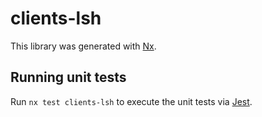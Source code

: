 # clients-lsh

This library was generated with [Nx](https://nx.dev).

## Running unit tests

Run `nx test clients-lsh` to execute the unit tests via [Jest](https://jestjs.io).
